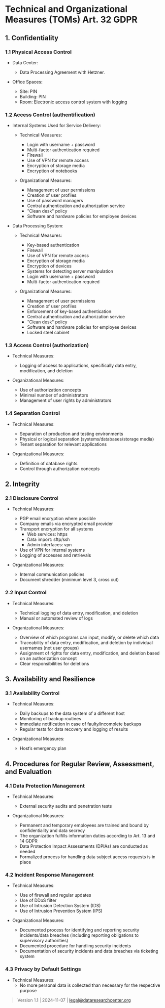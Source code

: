 # Technical and Organizational Measures (TOMs) Art. 32 GDPR

## 1. Confidentiality

### 1.1 Physical Access Control

- Data Center:
    - Data Processing Agreement with Hetzner.

- Office Spaces:
    - Site: PIN
    - Building: PIN
    - Room: Electronic access control system with logging

### 1.2 Access Control (authentification)

- Internal Systems Used for Service Delivery:

    - Technical Measures:
        - Login with username + password
        - Multi-factor authentication required
        - Firewall
        - Use of VPN for remote access
        - Encryption of storage media
        - Encryption of notebooks

    - Organizational Measures:
        - Management of user permissions
        - Creation of user profiles
        - Use of password managers
        - Central authentication and authorization service
        - "Clean desk" policy
        - Software and hardware policies for employee devices

- Data Processing System:

    - Technical Measures:
        - Key-based authentication
        - Firewall
        - Use of VPN for remote access
        - Encryption of storage media
        - Encryption of devices
        - Systems for detecting server manipulation
        - Login with username + password
        - Multi-factor authentication required

    - Organizational Measures:
        - Management of user permissions
        - Creation of user profiles
        - Enforcement of key-based authentication
        - Central authentication and authorization service
        - "Clean desk" policy
        - Software and hardware policies for employee devices
        - Locked steel cabinet

### 1.3 Access Control (authorization)

- Technical Measures:
    - Logging of access to applications, specifically data entry, modification, and deletion

- Organizational Measures:
    - Use of authorization concepts
    - Minimal number of administrators
    - Management of user rights by administrators

### 1.4 Separation Control

- Technical Measures:
    - Separation of production and testing environments
    - Physical or logical separation (systems/databases/storage media)
    - Tenant separation for relevant applications

- Organizational Measures:
    - Definition of database rights
    - Control through authorization concepts

## 2. Integrity

### 2.1 Disclosure Control

- Technical Measures:
    - PGP email encryption where possible
    - Company emails via encrypted email provider
    - Transport encryption for all systems
        - Web services: https
        - Data import: sftp/ssh
        - Admin interfaces: vpn
    - Use of VPN for internal systems
    - Logging of accesses and retrievals

- Organizational Measures:
    - Internal communication policies
    - Document shredder (minimum level 3, cross cut)

### 2.2 Input Control

- Technical Measures:
    - Technical logging of data entry, modification, and deletion
    - Manual or automated review of logs

- Organizational Measures:
    - Overview of which programs can input, modify, or delete which data
    - Traceability of data entry, modification, and deletion by individual usernames (not user groups)
    - Assignment of rights for data entry, modification, and deletion based on an authorization concept
    - Clear responsibilities for deletions


## 3. Availability and Resilience

### 3.1 Availability Control

- Technical Measures:
    - Daily backups to the data system of a different host
    - Monitoring of backup routines
    - Immediate notification in case of faulty/incomplete backups
    - Regular tests for data recovery and logging of results

- Organizational Measures:
    - Host’s emergency plan

## 4. Procedures for Regular Review, Assessment, and Evaluation

### 4.1 Data Protection Management

- Technical Measures:
    - External security audits and penetration tests

- Organizational Measures:
    - Permanent and temporary employees are trained and bound by confidentiality and data secrecy
    - The organization fulfills information duties according to Art. 13 and 14 GDPR
    - Data Protection Impact Assessments (DPIAs) are conducted as needed
    - Formalized process for handling data subject access requests is in place

### 4.2 Incident Response Management

- Technical Measures:
    - Use of firewall and regular updates
    - Use of DDoS filter
    - Use of Intrusion Detection System (IDS)
    - Use of Intrusion Prevention System (IPS)

- Organizational Measures:
    - Documented process for identifying and reporting security incidents/data breaches (including reporting obligations to supervisory authorities)
    - Documented procedure for handling security incidents
    - Documentation of security incidents and data breaches via ticketing system

### 4.3 Privacy by Default Settings

- Technical Measures:
    - No more personal data is collected than necessary for the respective purpose

> Version 1.1 | 2024-11-07 | [legal@dataresearchcenter.org](mailto:legal@dataresearchcenter.org)
